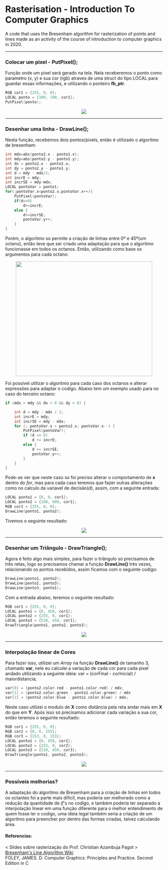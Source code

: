 # Rasterisation - Introduction To Computer Graphics
A code that uses the Bresenham algorithm for rasterization of points and lines made as an activity of the course of introduction to computer graphics in 2020.

---

### Colocar um pixel - PutPixel();
  Função onde um pixel será gerado na tela. Nela receberemos o ponto como parametro (x, y) e sua cor (rgb) atraves de uma struct do tipo LOCAL para guardar essas informações, e utilizando o ponteiro **fb_ptr**.
  
```C
RGB cor1 = {255, 0, 0};
LOCAL ponto = {100, 100, cor1};
PutPixel(ponto);
```

<p align="center">
  <img src="https://i.imgur.com/T2jckZh.png?1">
</p>

---

### Desenhar uma linha - DrawLine();
  Nesta função, recebemos dois pontos/pixels, então é utilizado o algoritmo de bresenham:
  
```C
int mdx=abs(ponto2.x - ponto1.x); 
int mdy=abs(ponto2.y - ponto1.y);
int dx = ponto2.x - ponto1.x;
int dy = ponto2.y - ponto1.y;
int d = mdy - mdx/2;
int incrE = mdy; 
int incrSE = mdy-mdx;
LOCAL pontoVar = ponto1;
for(;pontoVar.x<ponto2.x;pontoVar.x++){
    PutPixel(pontoVar);
    if(d<=0) 
        d+=incrE; 
    else {
        d+=incrSE;
        pontoVar.y++;
    }
}
```

Porém, o algoritmo so permite a criação de linhas entre 0º e 45º(um octano), então teve que ser criado uma adaptação para que o algoritmo funcionasse em todos os octanos. Então, utilizando como base os argumentos para cada octano:
<p align="center">
  <img width="436" height="367" src="https://imgur.com/kGY0JqB.png?1">
</p>
Foi possivel utilizar o algoritmo para cada caso dos octanos e alterar expressões para adaptar o codigo. Abaixo tem um exemplo usado para no caso do terceiro octano:

```C
if (mdx > mdy && dx < 0 && dy > 0) {

    int d = mdy - mdx / 2; 
    int incrE = mdy;
    int incrSE = mdy - mdx;
    for (; pontoVar.x > ponto2.x; pontoVar.x--) {
        PutPixel(pontoVar);
        if (d <= 0)
            d += incrE;
        else {
            d += incrSE;
            pontoVar.y++;
        }
    }
}
```

Pode-se ver que neste caso so foi preciso alterar o comportamento de **x** dentro do *for*, mas para cada caso teremos que fazer outras alterações como no calculo da variavel de decisão(*d*), assim, com a seguinte entrada:

```C
LOCAL ponto1 = {0, 0, cor1};
LOCAL ponto2 = {100, 600, cor1};
RGB cor1 = {255, 0, 0};
DrawLine(ponto1, ponto2);
```

Tivemos o seguinte resultado:

<p align="center">
  <img src="https://imgur.com/ofBazUd.png?1">
</p>

---

### Desenhar um Triângulo - DrawTriangle();
Agora é feito algo mais simples, para fazer o triângulo só precisamos de três retas, logo so precisamos chamar a função **DrawLine()** três vezes, relacionando os pontos recebidos, assim ficamos com o seguinte codigo:

```C
DrawLine(ponto1, ponto2);
DrawLine(ponto2, ponto3);
DrawLine(ponto3, ponto1);
```
Com a entrada abaixo, teremos o seguinte resultado:

```C
RGB cor1 = {255, 0, 0};
LOCAL ponto1 = {0, 450, cor1};
LOCAL ponto2 = {255, 0, cor1};
LOCAL ponto3 = {510, 450, cor1};
DrawTriangle(ponto1, ponto2, ponto3);
```
<p align="center">
  <img src="https://imgur.com/lpnPz0E.png?1">
</p>

---

### Interpolação linear de Cores
Para fazer isso, utilizei um *Array* na função **DrawLine()** de tamanho 3, chamado **var**, nele eu calculei a variação de cada cor para cada pixel andado utilizando a seguinte ideia: var = (corFinal - corInicial) / maiordistancia;

```C
var[0] = (ponto2.color.red - ponto1.color.red) / mdx;
var[1] = (ponto2.color.green - ponto1.color.green) / mdx
var[2] = (ponto2.color.blue - ponto1.color.blue) / mdx;
```
Neste caso utilizei o modulo de **X** como distância pela reta andar mais em **X** do que em **Y**. Após isso só precisamos adicionar cada variação a sua cor, então teremos o seguinte resultado:

```C
RGB cor1 = {255, 0, 0};
RGB cor2 = {0, 0, 255};
RGB cor3 = {153, 0, 153};
LOCAL ponto1 = {0, 450, cor1};
LOCAL ponto2 = {255, 0, cor2};
LOCAL ponto3 = {510, 450, cor3};
DrawTriangle(ponto1, ponto2, ponto3);
```

<p align="center">
  <img src="https://imgur.com/nbybADT.png?1">
</p>

---

### Possiveis melhorias?

A adaptação do algoritmo de Bresenham para a criação de linhas em todos os octantes foi a parte mais dificil, mas poderia ser melhorado como a redução da quantidade de *if*'s no codigo, e também poderia ter separado a interpolação linear em uma função diferente para o melhor entendimento de quem fosse ler o codigo, uma ideia legal também seria a criação de um algoritmo para preencher por dentro das formas criadas, talvez calculando área.

#### Referencias:

< Slides sobre rasterização do Prof. Christian Azambuja Pagot > </br>
<a href="https://en.wikipedia.org/wiki/Bresenham's_line_algorithm"> Bresenham's Line Algorithm Wiki </a> </br>
FOLEY, JAMES. D. Computer Graphics: Principles and Practice. Second Edition in C

